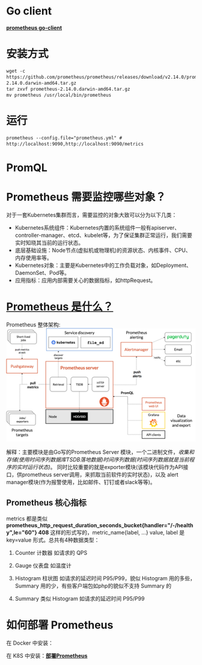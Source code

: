 # Go client

**[prometheus go-client](https://github.com/prometheus/client_golang)**


# 安装方式
```shell script
wget -c https://github.com/prometheus/prometheus/releases/download/v2.14.0/prometheus-2.14.0.darwin-amd64.tar.gz
tar zxvf prometheus-2.14.0.darwin-amd64.tar.gz
mv prometheus /usr/local/bin/prometheus
```

# 运行
```shell script
prometheus --config.file="prometheus.yml" # http://localhost:9090,http://localhost:9090/metrics
```

# PromQL


# Prometheus 需要监控哪些对象？
对于一套Kubernetes集群而言，需要监控的对象大致可以分为以下几类：
* Kubernetes系统组件：Kubernetes内置的系统组件一般有apiserver、controller-manager、etcd、kubelet等，为了保证集群正常运行，我们需要实时知晓其当前的运行状态。
* 底层基础设施：Node节点(虚拟机或物理机)的资源状态、内核事件、CPU、内存使用率等。
* Kubernetes对象：主要是Kubernetes中的工作负载对象，如Deployment、DaemonSet、Pod等。
* 应用指标：应用内部需要关心的数据指标，如httpRequest。

# **[Prometheus 是什么？](https://docs.ucloud.cn/uk8s/monitor/prometheus/intro)**
Prometheus 整体架构:
![arch](./prometheus-architecture.png)

解释：主要模块是由Go写的Prometheus Server 模块，一个二进制文件，*收集和存储(使用时间序列数据库TSDB落地数据)时间序列数据(时间序列数据就是当前程序的实时运行状态)*。
同时比较重要的就是exporter模块(该模块代码作为API接口，供prometheus server调用，来抓取当前软件的实时状态)，以及
alert manager模块(作为报警使用，比如邮件、钉钉或者slack等等)。

## Prometheus 核心指标
metrics 都是类似 **prometheus_http_request_duration_seconds_bucket{handler="/-/healthy",le="60"} 408**
这样的形式写的，metric_name{label, ...} value, label 是 key=value 形式。总共有4种数据类型：
1. Counter 计数器
如请求的 QPS
2. Gauge 仪表盘
如温度计

3. Histogram 柱状图
如请求的延迟时间 P95/P99，貌似 Histogram 用的多些，Summary 用的少，有些客户端包如php的貌似不支持 Summary 的

4. Summary 类似 Histogram
如请求的延迟时间 P95/P99


# 如何部署 Prometheus
在 Docker 中安装：

在 K8S 中安装：**[部署Prometheus](https://docs.ucloud.cn/uk8s/monitor/prometheus/installprometheus)**

